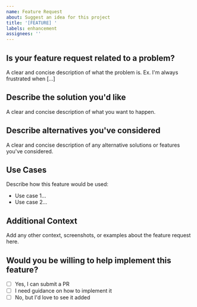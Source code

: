 ```yaml
---
name: Feature Request
about: Suggest an idea for this project
title: '[FEATURE] '
labels: enhancement
assignees: ''
---
```


## Is your feature request related to a problem?
A clear and concise description of what the problem is. Ex. I'm always frustrated when [...]

## Describe the solution you'd like
A clear and concise description of what you want to happen.

## Describe alternatives you've considered
A clear and concise description of any alternative solutions or features you've considered.

## Use Cases
Describe how this feature would be used:
- Use case 1...
- Use case 2...

## Additional Context
Add any other context, screenshots, or examples about the feature request here.

## Would you be willing to help implement this feature?
- [ ] Yes, I can submit a PR
- [ ] I need guidance on how to implement it
- [ ] No, but I'd love to see it added
